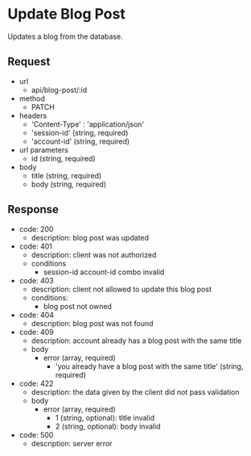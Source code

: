# Update Blog Post
Updates a blog from the database.

## Request
- url
  - api/blog-post/:id
- method
  - PATCH
- headers
  - 'Content-Type' : 'application/json'
  - 'session-id' (string, required)
  - 'account-id' (string, required)
- url parameters
  - id (string, required)
- body
  - title (string, required)
  - body (string, required)

## Response
- code: 200
  - description: blog post was updated
- code: 401
  - description: client was not authorized
  - conditions
    - session-id account-id combo invalid
- code: 403
  - description: client not allowed to update this blog post
  - conditions:
    - blog post not owned
- code: 404
  - description: blog post was not found
- code: 409
  - description: account already has a blog post with the same title
  - body
    - error (array, required)
      - 'you already have a blog post with the same title' (string, required)
- code: 422
  - description: the data given by the client did not pass validation
  - body
    - error (array, required)
      - 1 (string, optional): title invalid
      - 2 (string, optional): body invalid
- code: 500
  - description: server error
